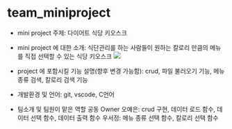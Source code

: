 # team_miniproject
- mini project 주제: 다이어트 식당 키오스크
- mini project 에 대한 소개: 식단관리를 하는 사람들이 원하는 칼로리 만큼의 메뉴를 직접 선택할 수 있는 식당 키오스크
![](https://blogfiles.pstatic.net/MjAyMzA1MjJfMTcy/MDAxNjg0NjgzNDk1NTY4.bJhXoXc9c1zxe96PSKQALruM_pWvrJD6t-glKXiT-Q4g.Tye6gVOhcEKi6R5B0Vva0qbvqpZhlOSTY6t8KL6YzPYg.PNG.dpdms9322/AE54E16B-3247-4D96-9ECE-76863562A565.png)

- project 에 포함시킬 기능 설명(향후 변경 가능함): crud, 파일 불러오기 기능, 메뉴 종류 검색, 칼로리 검색 기능

- 개발환경 및 언어: git, vscode, C언어
- 팀소개 및 팀원이 맡은 역할
  공동 Owner
  오예은: crud 구현, 데이터 로드 함수, 데이터 선택 함수, 데이터 출력 함수
  우서정: 메뉴 종류 선택 함수, 칼로리 선택 함수
